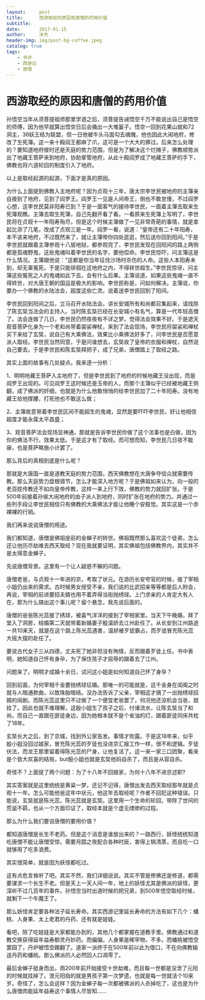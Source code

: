 ```yaml
---
layout:     post
title:      西游取经的原因和唐僧的药用价值
subtitle:
date:       2017-01-15
author:     沐杰
header-img: img/post-bg-coffee.jpeg
catalog: true
tags:
    - 书评
    - 西游记
    - 唐僧
---
```


# 西游取经的原因和唐僧的药用价值

孙悟空当年从须菩提祖师那里学道之后，须菩提告诫悟空千万不能说出自己是悟空的师傅，因为他早就算出悟空日后会捅出一大堆篓子。悟空一回到花果山就和72洞主，36妖王结为联盟，但一日他被牛头马面勾去魂魄，他也因此大闹地府，修改了生死簿。这一来十殿阎王都麻了爪，这可是一个大大的罪过。后来怎么处理的？要知道地府彼时还是天庭的势力范围，但是为了解决这个烂摊子，佛教顺势派出了地藏王菩萨来到地府，协助掌管地府，从此十殿阎罗成了地藏王菩萨的手下，佛教也将六道轮回的制度引入了地府。



以上是取经起源的起源，下面才是真的原因。



为什么上面提到佛教入主地府呢？因为贞观十三年，唐太宗李世民被地府的主簿亲自接到了地府，见到了阎罗王。阎罗王一见是人间帝王，倒也不敢怠慢，不过阎罗心想，这李世民莫非阳寿已到？于是一面客气的接待李世民，一面着主簿去取来生死簿观瞧。主簿去取生死簿，自己先翻开看了看。一看原来生死簿上写明了，李世民将在贞观十一年阳寿殆尽，但是这个时候主簿做了一见非常奇葩的事情，就是拿起比添了几笔，改成了贞观三是一年。阎罗一看，说道：“皇帝还有二十年阳寿，本不该来地府，不过既然来了，就让主簿带你四处逛逛，然后送你回到阳间。”于是李世民就跟着主簿参观十八层地狱，都参观完了，李世民发现在回阳间的路上两侧都是孤魂野鬼，这些鬼魂叫着李世民的名字，要他偿命。李世民惊吓，问主簿这是什么情况。主簿跟他说：“这都是你当年征伐沙场时杀伤的人命。这些人本阳寿未到，却无辜冤死，于是只能徘徊在这地府之内，不得转世超生。”李世民惊讶，问主簿这些冤死之人的鬼魂如此下去，会有什么后果。主簿说道，如果这些鬼魂一直不得转世，对大唐王朝的国运是极大的影响。李世民称是，问如何解决。主簿说，你要办一个佛教的水陆法会，超度这些亡灵。说着送李世民回到了阳间。



李世民回到阳间之后，立马召开水陆法会。讲长安城所有和尚都召集起来，请找除了陈玄奘当法会的主持人。当时陈玄奘已经在长安城小有名气，算是一代年轻高僧了。法会连做了几日，李世民仍然夜夜有不详之梦。觉得法会效果不好。于是遮天观音菩萨化身为一个老和尚带着袈裟禅杖，来到了法会现场，李世民将袈裟和禅杖买下来给了玄奘，说自己有大乘佛法，效果比小乘佛法好多了，问李世民是否愿意派人取经。李世民当然同意，于是问谁想去，玄奘收了皇帝的衣服和禅杖，自然说自己要去。于是李世民和陈玄奘拜把子，成了兄弟，唐僧踏上了取经之路。



其实上面的故事有几处疑点。我来逐一分析：



1、明明地藏王菩萨入主地府了，但是李世民到了地府的时候地藏王没出现，而是阎罗王出现的。可见阎罗王这时候还是玉帝的人，而那个主簿似乎已经被地藏王侧翻，成了佛派的奸细，也就是为什么他敢悄悄的给李世民加了二十年阳寿。没有地藏王给他撑腰，打死他也不敢这么做；



2、主簿故意带着李世民区间不能超生的鬼魂，显然是要吓吓李世民，好让他相信超度才能永葆太平昌盛；



3、观音菩萨法会现场显神通，那就是告诉李世民你做了这个法事也是白做，因为你的佛法不行，效果太低。于是这才有了取经。而可想而知，李世民几日夜不能寐，也是菩萨略施小计罢了。



那么背后的真相到底是什么呢？



那就是大唐国一直是道教天庭的势力范围，西天佛教想在大唐争夺信众就需要传教。那么天庭势力盘根错节，怎么才能深入地方呢？于是佛祖如来认为，向一般的老百姓传教还不如向皇帝传教，这样一来上行下效，佛教的势力就回扩张。于是500年前接着孙侯大闹地府的由子派人到地府，同时扩张在地府的势力。并通过一些列手段让李世民相信只有佛教的大乘佛法才能让他睡个安稳觉。其实这是一个赤裸裸的行销。

我们再来说说唐僧的用途。



我们都知道，唐僧是佛祖座前的金蝉子的转世。佛祖既然那么喜欢这个徒弟，怎么还让他历尽劫难去西天取经？现在我就要证明，其实佛祖包括佛教界内，其实并不是太得意金蝉子。



先说唐僧背景。这里有一个让人疑惑不解的问题。



唐僧老爸，与贞观十一年进的京，考取了状元。在游历长安夸官的时候，接了宰相小姐仍出来的需求。古时候男女授受不亲，我们说的比武招亲等等都是后人附会，再说，宰相的前进要招夫婿也用不着弄得当街抛绣球。上门求亲的人肯定大有人在，那为什么搞出这个事儿呢？留个悬念，我先说后面的。



唐僧的爸爸陈光蕊接了绣球，被喜气洋洋的接到了宰相家里。当天下午晚婚，拜了堂入了洞房，结婚第二天就带着新婚妻子殷温娇去江州赴任了。从长安到江州路途一共10来天，就是在这个路上陈光蕊遇害，温娇被歹徒霸占，而歹徒冒充陈光蕊大摇大摆的赴任了。



要说古代女子三从四德，丈夫死了她非但没有殉情，反而跟着歹徒上任。书中表明，她知道自己怀有身孕，为了保住孩子才屈辱的跟着去了江州。



问题来了。明明才成婚十余日，试问这小姐是如何知道自己怀了身孕？



回到前面，为何宰相千金要抛绣球征婚。那唯一的可能就是，这千金身在闺阁之时就与人暗通款曲，以致珠胎暗结。没办法告诉了父亲，宰相这才搞了一出抛绣球招婿的闹剧。而陈光蕊这里只不过做了一个便宜老爸罢了，何况他还没机会当爸，就挂了。因此也就不难理解，这殷小姐生了孩子之后，付诸流水，让陈玄奘当了和尚。而自己一直跟在匪徒身边，因为她根本就不是个省油的灯，跟着匪徒同床共枕了18年。



玄奘长大之后，到了京城，找到外公家告发。事情才败露。于是这18年来，似乎殷小姐没回过娘家，冒充陈光蕊的歹徒也没进京汇报工作一样，很不和逻辑。歹徒伏法，而龙王那里留着得陈光蕊的尸身，让他复活了。这一来一家三口团聚，看来是个皆大欢喜的结局，but殷小姐也就是玄奘他妈自杀了，而且是从容自杀。



奇怪不？上面提了两个问题：为了十八年不回娘家，为何十八年不进京述职?



其实答案就是这里统统是黄粱一梦。还记不记得，唐僧出发去西天取经那年就是贞观十一年。怎么可能他爸这年中状元，他这年去取经呢？作者不回犯这种错误。只能说，玄奘就是陈光蕊，陈光蕊就是玄奘。这里用一个生命的轮回，带除了世间的荒诞不羁，也从一个方面印证了，取经本就是个虚无缥缈的过程。



那么为什么我们要说唐僧的要用价值？



都知道唐僧是长生不老药。但是这个消息是谁放出来的？一路西行，妖怪统统知道吃唐僧不能让唐僧受惊，需要月圆之夜配合各种时辰，害得上锅清蒸，而且吃一口就够用了吃多浪费。



其实很简单，就是因为妖怪都吃过。



这有点危言耸听了吧。其实不然，我们详细说说。其实不管是修佛还是修道，都需要谋求一个长生不老。但是天上一天人间一年，地上的妖怪尤其是佛派的妖怪，更深听不过几百年的事件。孙悟空当时出道时候的把兄弟，到500年悟空取经时候，就剩下一个牛魔王了。



那么妖怪肯定要各种法子延长寿命。其实西游记里延长寿命的方法有如下几个：蟠桃、人身果、太上老君的丹药、还有就是娃娃。



看吧，除了吃娃娃是大家都能办到的，其他几个都掌握在道教手里。佛教通过和道教交换获得延年益寿额灵丹妙药。而偏偏，人身果是稀罕物，不多。而蟠桃被悟空罢园了，丹炉被悟空踢翻了。道家一派终于在500年前以此为借口，不在向佛教输送丹药和蟠桃。那么佛派的人必然回人口凋零了。



最后金蝉子挺身而出，雨200年前开始接受十世劫难，而且每一世都是没泄了元阳的时候就挂掉了。泄元阳指的就是男孩子第一次梦遗，也就是每一世就活个10来岁。奇怪了，怎么会这样？因为金蝉子每一次都被佛派的人杀掉吃了，这也是为什么唐僧肉能延年益寿这个事情人尽皆知……
